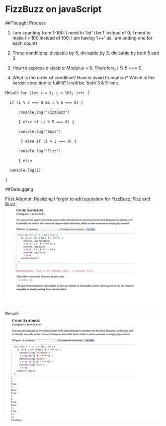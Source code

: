 # FizzBuzz on javaScript

##Thought Process

1) I am counting from 1-100: I need to 'let' i be 1 instead of 0; I need to make i < 100 instead of 100; I am having 'i++' as I am adding one for each count)

2) Three conditions: divisable by 5; divisable by 3; divisable by both 5 and 3 

3) How to express divisable: Modulus = 0. Therefore, i % 5 === 0

4) What is the order of condition? How to avoid truncation? Which is the harder condition to fullfill? It will be 'both 3 & 5' one. 


Result: 
` for (let i = 1; i < 101; i++) { `
	
`   if (i % 3 === 0 && i % 5 === 0) { `
		
` 		console.log("FizzBuzz") `
	
`		} else if (i % 5 === 0) { `
		
`		console.log("Buzz") `
		
`		 } else if (i % 3 === 0) { `

`		console.log("Fizz") `
	
`		} else `

`	console.log(i) `

`} `


##Debugging

First Attempt: Realizing I forgot to add quotation for FizzBuzz, Fizz and Buzz. 
![Pre Debug](Pre-debug.png)


Result: 
![Post Debug](Post-debug.png)